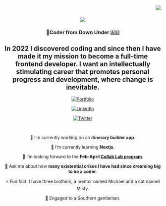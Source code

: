 <img align="right" src="https://visitor-badge.laobi.icu/badge?page_id=rachelspencer.rachelspencer" />

<h1 align="center">
    <img src="https://readme-typing-svg.herokuapp.com/?font=Righteous&size=35&center=true&vCenter=true&width=500&height=70&duration=4000&lines=G'Day!+👋;+I'm+Rachel+Spencer!;" />
</h1> 

<h3 align="center">🦘Coder from Down Under 🇦🇺</h3>

<div align="center">

<h2> In 2022 I discovered coding and since then I have made it my mission to become a full-time frontend developer. I want an intellectually stimulating career that promotes personal progress and development, where change is inevitable. </h2>
  
</div>

<div align="center">
    
[![Portfolio](https://img.shields.io/badge/Portfolio-Visit-blue?style=for-the-badge&logo=web)](https://rachel-spencer.netlify.app/)

[![LinkedIn](https://img.shields.io/badge/LinkedIn-Connect-blue?style=for-the-badge&logo=linkedin)](https://www.linkedin.com/in/rachel-spencer-87a539246/)

[![Twitter](https://img.shields.io/badge/Twitter-Follow-blue?style=for-the-badge&logo=twitter)](https://twitter.com/coderdownunder)


</div>

<br/>

<div align="center">
  
🔭 I’m currently working on an **itinerary builder app**.

🌱 I’m currently learning **Nextjs**.

👯 I’m looking forward to the **Feb-April [Collab Lab program](https://the-collab-lab.codes/)**.

💬 Ask me about how **many existential crises I have had since dreaming big to be a coder**.

⚡ Fun fact: I have three brothers, a mentor named Michael and a cat named Misty.

💍 Engaged to a Southern gentleman. 

</div>
